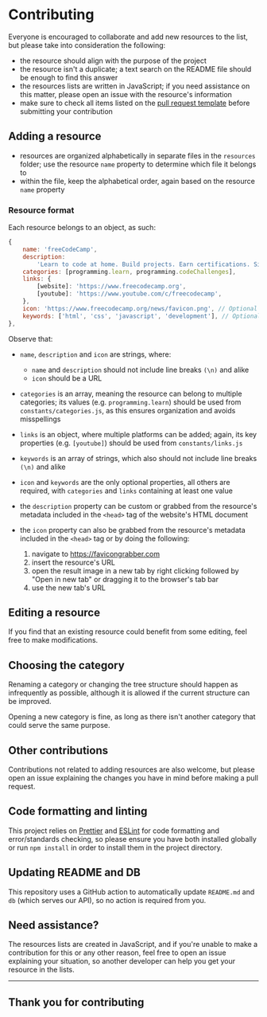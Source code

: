 # Contributing

Everyone is encouraged to collaborate and add new resources to the list, but please take into consideration the following:

-   the resource should align with the purpose of the project
-   the resource isn't a duplicate; a text search on the README file should be enough to find this answer
-   the resources lists are written in JavaScript; if you need assistance on this matter, please open an issue with the resource's information
-   make sure to check all items listed on the [pull request template](PULL_REQUEST_TEMPLATE.md) before submitting your contribution

## Adding a resource

-   resources are organized alphabetically in separate files in the `resources` folder; use the resource `name` property to determine which file it belongs to
-   within the file, keep the alphabetical order, again based on the resource `name` property

### Resource format

Each resource belongs to an object, as such:

```javascript
{
    name: 'freeCodeCamp',
    description:
        'Learn to code at home. Build projects. Earn certifications. Since 2014, more than 40,000 freeCodeCamp.org graduates have gotten jobs at tech companies including Google, Apple, Amazon, and Microsoft.',
    categories: [programming.learn, programming.codeChallenges],
    links: {
        [website]: 'https://www.freecodecamp.org',
        [youtube]: 'https://www.youtube.com/c/freecodecamp',
    },
    icon: 'https://www.freecodecamp.org/news/favicon.png', // Optional
    keywords: ['html', 'css', 'javascript', 'development'], // Optional
},
```

Observe that:

-   `name`, `description` and `icon` are strings, where:
    -   `name` and `description` should not include line breaks `(\n)` and alike
    -   `icon` should be a URL
-   `categories` is an array, meaning the resource can belong to multiple categories; its values (e.g. `programming.learn`) should be used from `constants/categories.js`, as this ensures organization and avoids misspellings
-   `links` is an object, where multiple platforms can be added; again, its key properties (e.g. `[youtube]`) should be used from `constants/links.js`
-   `keywords` is an array of strings, which also should not include line breaks `(\n)` and alike
-   `icon` and `keywords` are the only optional properties, all others are required, with `categories` and `links` containing at least one value
-   the `description` property can be custom or grabbed from the resource's metadata included in the `<head>` tag of the website's HTML document
-   the `icon` property can also be grabbed from the resource's metadata included in the `<head>` tag or by doing the following:

    1. navigate to https://favicongrabber.com
    2. insert the resource's URL
    3. open the result image in a new tab by right clicking followed by "Open in new tab" or dragging it to the browser's tab bar
    4. use the new tab's URL

## Editing a resource

If you find that an existing resource could benefit from some editing, feel free to make modifications.

## Choosing the category

Renaming a category or changing the tree structure should happen as infrequently as possible, although it is allowed if the current structure can be improved.

Opening a new category is fine, as long as there isn't another category that could serve the same purpose.

## Other contributions

Contributions not related to adding resources are also welcome, but please open an issue explaining the changes you have in mind before making a pull request.

## Code formatting and linting

This project relies on [Prettier](https://prettier.io/) and [ESLint](https://eslint.org/) for code formatting and error/standards checking, so please ensure you have both installed globally or run `npm install` in order to install them in the project directory.

## Updating README and DB

This repository uses a GitHub action to automatically update `README.md` and `db` (which serves our API), so no action is required from you.

## Need assistance?

The resources lists are created in JavaScript, and if you're unable to make a contribution for this or any other reason, feel free to open an issue explaining your situation, so another developer can help you get your resource in the lists.

---

## Thank you for contributing
